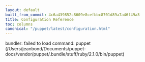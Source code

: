 ```yaml
---
layout: default
built_from_commit: 4c6a439852c8609e8cefbbc8701d89a7a46f49a3
title: Configuration Reference
toc: columns
canonical: "/puppet/latest/configuration.html"
---
```


bundler: failed to load command: puppet (/Users/jeanbond/Documents/puppet-docs/vendor/puppet/.bundle/stuff/ruby/2.1.0/bin/puppet)
